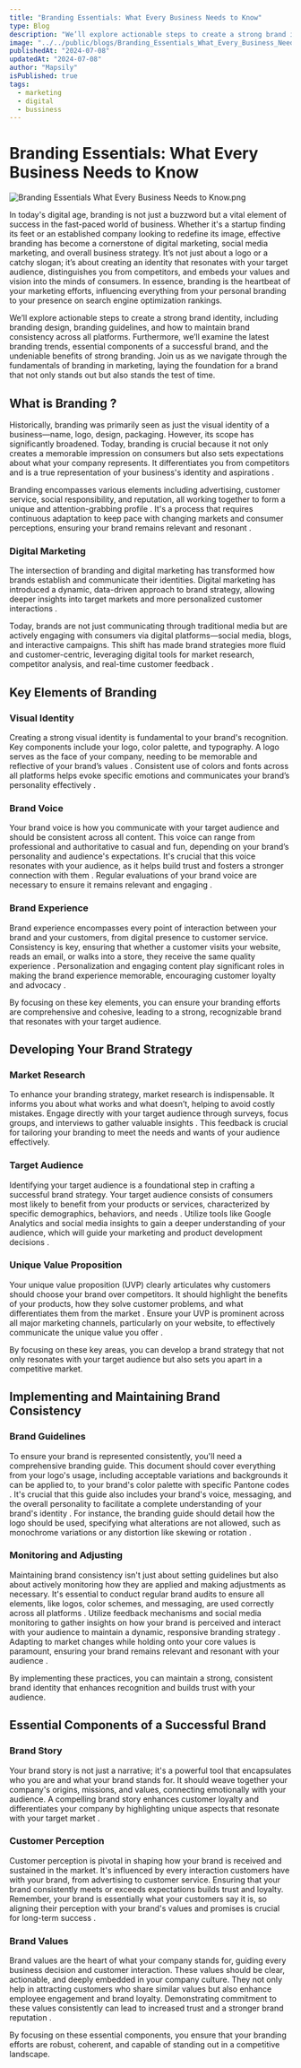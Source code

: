 ```yaml
---
title: "Branding Essentials: What Every Business Needs to Know"
type: Blog
description: "We’ll explore actionable steps to create a strong brand identity, including branding design, branding guidelines, and how to maintain brand consistency across all platforms"
image: "../../public/blogs/Branding_Essentials_What_Every_Business_Needs_to_Know.png"
publishedAt: "2024-07-08"
updatedAt: "2024-07-08"
author: "Mapsily"
isPublished: true
tags:
  - marketing
  - digital
  - bussiness
---
```


# Branding Essentials: What Every Business Needs to Know

![Branding Essentials What Every Business Needs to Know.png](Branding_Essentials_What_Every_Business_Needs_to_Know.png)

In today's digital age, branding is not just a buzzword but a vital element of success in the fast-paced world of business. Whether it's a startup finding its feet or an established company looking to redefine its image, effective branding has become a cornerstone of digital marketing, social media marketing, and overall business strategy. It’s not just about a logo or a catchy slogan; it’s about creating an identity that resonates with your target audience, distinguishes you from competitors, and embeds your values and vision into the minds of consumers. In essence, branding is the heartbeat of your marketing efforts, influencing everything from your personal branding to your presence on search engine optimization rankings.

We’ll explore actionable steps to create a strong brand identity, including branding design, branding guidelines, and how to maintain brand consistency across all platforms. Furthermore, we’ll examine the latest branding trends, essential components of a successful brand, and the undeniable benefits of strong branding. Join us as we navigate through the fundamentals of branding in marketing, laying the foundation for a brand that not only stands out but also stands the test of time.

## What is Branding ?

Historically, branding was primarily seen as just the visual identity of a business—name, logo, design, packaging. However, its scope has significantly broadened. Today, branding is crucial because it not only creates a memorable impression on consumers but also sets expectations about what your company represents. It differentiates you from competitors and is a true representation of your business's identity and aspirations .

Branding encompasses various elements including advertising, customer service, social responsibility, and reputation, all working together to form a unique and attention-grabbing profile . It's a process that requires continuous adaptation to keep pace with changing markets and consumer perceptions, ensuring your brand remains relevant and resonant .

### Digital Marketing

The intersection of branding and digital marketing has transformed how brands establish and communicate their identities. Digital marketing has introduced a dynamic, data-driven approach to brand strategy, allowing deeper insights into target markets and more personalized customer interactions .

Today, brands are not just communicating through traditional media but are actively engaging with consumers via digital platforms—social media, blogs, and interactive campaigns. This shift has made brand strategies more fluid and customer-centric, leveraging digital tools for market research, competitor analysis, and real-time customer feedback .

## Key Elements of Branding

### Visual Identity

Creating a strong visual identity is fundamental to your brand's recognition. Key components include your logo, color palette, and typography. A logo serves as the face of your company, needing to be memorable and reflective of your brand’s values . Consistent use of colors and fonts across all platforms helps evoke specific emotions and communicates your brand’s personality effectively .

### Brand Voice

Your brand voice is how you communicate with your target audience and should be consistent across all content. This voice can range from professional and authoritative to casual and fun, depending on your brand’s personality and audience's expectations. It's crucial that this voice resonates with your audience, as it helps build trust and fosters a stronger connection with them . Regular evaluations of your brand voice are necessary to ensure it remains relevant and engaging .

### Brand Experience

Brand experience encompasses every point of interaction between your brand and your customers, from digital presence to customer service. Consistency is key, ensuring that whether a customer visits your website, reads an email, or walks into a store, they receive the same quality experience . Personalization and engaging content play significant roles in making the brand experience memorable, encouraging customer loyalty and advocacy .

By focusing on these key elements, you can ensure your branding efforts are comprehensive and cohesive, leading to a strong, recognizable brand that resonates with your target audience.

## Developing Your Brand Strategy

### Market Research

To enhance your branding strategy, market research is indispensable. It informs you about what works and what doesn’t, helping to avoid costly mistakes. Engage directly with your target audience through surveys, focus groups, and interviews to gather valuable insights . This feedback is crucial for tailoring your branding to meet the needs and wants of your audience effectively.

### Target Audience

Identifying your target audience is a foundational step in crafting a successful brand strategy. Your target audience consists of consumers most likely to benefit from your products or services, characterized by specific demographics, behaviors, and needs . Utilize tools like Google Analytics and social media insights to gain a deeper understanding of your audience, which will guide your marketing and product development decisions .

### Unique Value Proposition

Your unique value proposition (UVP) clearly articulates why customers should choose your brand over competitors. It should highlight the benefits of your products, how they solve customer problems, and what differentiates them from the market . Ensure your UVP is prominent across all major marketing channels, particularly on your website, to effectively communicate the unique value you offer .

By focusing on these key areas, you can develop a brand strategy that not only resonates with your target audience but also sets you apart in a competitive market.

## Implementing and Maintaining Brand Consistency

### Brand Guidelines

To ensure your brand is represented consistently, you'll need a comprehensive branding guide. This document should cover everything from your logo's usage, including acceptable variations and backgrounds it can be applied to, to your brand's color palette with specific Pantone codes . It's crucial that this guide also includes your brand's voice, messaging, and the overall personality to facilitate a complete understanding of your brand's identity . For instance, the branding guide should detail how the logo should be used, specifying what alterations are not allowed, such as monochrome variations or any distortion like skewing or rotation .

### Monitoring and Adjusting

Maintaining brand consistency isn't just about setting guidelines but also about actively monitoring how they are applied and making adjustments as necessary. It's essential to conduct regular brand audits to ensure all elements, like logos, color schemes, and messaging, are used correctly across all platforms . Utilize feedback mechanisms and social media monitoring to gather insights on how your brand is perceived and interact with your audience to maintain a dynamic, responsive branding strategy . Adapting to market changes while holding onto your core values is paramount, ensuring your brand remains relevant and resonant with your audience .

By implementing these practices, you can maintain a strong, consistent brand identity that enhances recognition and builds trust with your audience.

## Essential Components of a Successful Brand

### Brand Story

Your brand story is not just a narrative; it's a powerful tool that encapsulates who you are and what your brand stands for. It should weave together your company's origins, missions, and values, connecting emotionally with your audience. A compelling brand story enhances customer loyalty and differentiates your company by highlighting unique aspects that resonate with your target market .

### Customer Perception

Customer perception is pivotal in shaping how your brand is received and sustained in the market. It's influenced by every interaction customers have with your brand, from advertising to customer service. Ensuring that your brand consistently meets or exceeds expectations builds trust and loyalty. Remember, your brand is essentially what your customers say it is, so aligning their perception with your brand's values and promises is crucial for long-term success .

### Brand Values

Brand values are the heart of what your company stands for, guiding every business decision and customer interaction. These values should be clear, actionable, and deeply embedded in your company culture. They not only help in attracting customers who share similar values but also enhance employee engagement and brand loyalty. Demonstrating commitment to these values consistently can lead to increased trust and a stronger brand reputation .

By focusing on these essential components, you ensure that your branding efforts are robust, coherent, and capable of standing out in a competitive landscape.
